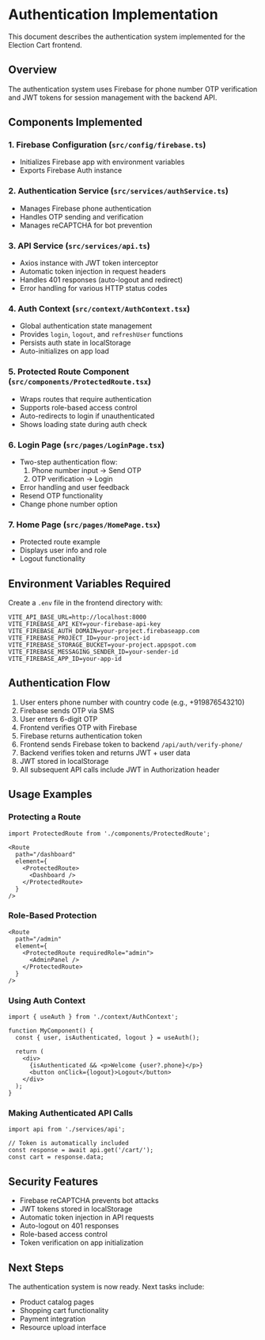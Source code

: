 # Authentication Implementation

This document describes the authentication system implemented for the Election Cart frontend.

## Overview

The authentication system uses Firebase for phone number OTP verification and JWT tokens for session management with the backend API.

## Components Implemented

### 1. Firebase Configuration (`src/config/firebase.ts`)
- Initializes Firebase app with environment variables
- Exports Firebase Auth instance

### 2. Authentication Service (`src/services/authService.ts`)
- Manages Firebase phone authentication
- Handles OTP sending and verification
- Manages reCAPTCHA for bot prevention

### 3. API Service (`src/services/api.ts`)
- Axios instance with JWT token interceptor
- Automatic token injection in request headers
- Handles 401 responses (auto-logout and redirect)
- Error handling for various HTTP status codes

### 4. Auth Context (`src/context/AuthContext.tsx`)
- Global authentication state management
- Provides `login`, `logout`, and `refreshUser` functions
- Persists auth state in localStorage
- Auto-initializes on app load

### 5. Protected Route Component (`src/components/ProtectedRoute.tsx`)
- Wraps routes that require authentication
- Supports role-based access control
- Auto-redirects to login if unauthenticated
- Shows loading state during auth check

### 6. Login Page (`src/pages/LoginPage.tsx`)
- Two-step authentication flow:
  1. Phone number input → Send OTP
  2. OTP verification → Login
- Error handling and user feedback
- Resend OTP functionality
- Change phone number option

### 7. Home Page (`src/pages/HomePage.tsx`)
- Protected route example
- Displays user info and role
- Logout functionality

## Environment Variables Required

Create a `.env` file in the frontend directory with:

```env
VITE_API_BASE_URL=http://localhost:8000
VITE_FIREBASE_API_KEY=your-firebase-api-key
VITE_FIREBASE_AUTH_DOMAIN=your-project.firebaseapp.com
VITE_FIREBASE_PROJECT_ID=your-project-id
VITE_FIREBASE_STORAGE_BUCKET=your-project.appspot.com
VITE_FIREBASE_MESSAGING_SENDER_ID=your-sender-id
VITE_FIREBASE_APP_ID=your-app-id
```

## Authentication Flow

1. User enters phone number with country code (e.g., +919876543210)
2. Firebase sends OTP via SMS
3. User enters 6-digit OTP
4. Frontend verifies OTP with Firebase
5. Firebase returns authentication token
6. Frontend sends Firebase token to backend `/api/auth/verify-phone/`
7. Backend verifies token and returns JWT + user data
8. JWT stored in localStorage
9. All subsequent API calls include JWT in Authorization header

## Usage Examples

### Protecting a Route

```tsx
import ProtectedRoute from './components/ProtectedRoute';

<Route
  path="/dashboard"
  element={
    <ProtectedRoute>
      <Dashboard />
    </ProtectedRoute>
  }
/>
```

### Role-Based Protection

```tsx
<Route
  path="/admin"
  element={
    <ProtectedRoute requiredRole="admin">
      <AdminPanel />
    </ProtectedRoute>
  }
/>
```

### Using Auth Context

```tsx
import { useAuth } from './context/AuthContext';

function MyComponent() {
  const { user, isAuthenticated, logout } = useAuth();
  
  return (
    <div>
      {isAuthenticated && <p>Welcome {user?.phone}</p>}
      <button onClick={logout}>Logout</button>
    </div>
  );
}
```

### Making Authenticated API Calls

```tsx
import api from './services/api';

// Token is automatically included
const response = await api.get('/cart/');
const cart = response.data;
```

## Security Features

- Firebase reCAPTCHA prevents bot attacks
- JWT tokens stored in localStorage
- Automatic token injection in API requests
- Auto-logout on 401 responses
- Role-based access control
- Token verification on app initialization

## Next Steps

The authentication system is now ready. Next tasks include:
- Product catalog pages
- Shopping cart functionality
- Payment integration
- Resource upload interface
